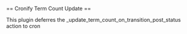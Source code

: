== Cronify Term Count Update ==

This plugin deferres the _update_term_count_on_transition_post_status action to cron
